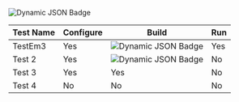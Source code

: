 ![Dynamic JSON Badge](https://img.shields.io/badge/dynamic/json?url=https%3A%2F%2Fraw.githubusercontent.com%2Fdkonst13%2Ftest-shields%2Fmain%2Fresult.json&query=%24.tests%5B%3F(%40.name%3D%3D'Test%201')%5D.status&label=build)


| Test Name   | Configure | Build | Run    |
|-------------|-----------|-------|--------|
| TestEm3     | Yes       | ![Dynamic JSON Badge](https://img.shields.io/badge/dynamic/json?url=https%3A%2F%2Fraw.githubusercontent.com%2Fdkonst13%2Ftest-shields%2Fmain%2Fresult.json&query=%24.tests%5B%3F(%40.name%3D%3D'Test%201')%5D.status&label=build)   | Yes    |
| Test 2      | Yes       | ![Dynamic JSON Badge](https://img.shields.io/badge/dynamic/json?url=https%3A%2F%2Fraw.githubusercontent.com%2Fdkonst13%2Ftest-shields%2Fmain%2Fresult.json&query=%24.tests%5B%3F(%40.name%3D%3D'Test%201')%5D.status&label=build)     | No     |
| Test 3      | Yes       | Yes   | No     |
| Test 4      | No        | No    | No     |
